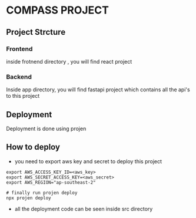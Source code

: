 # COMPASS PROJECT

## Project Strcture

### Frontend

inside frotnend directory , you will find react project

### Backend

Inside app directory, you will find fastapi project which contains all the api's to this project

## Deployment

Deployment is done using projen

## How to deploy

- you need to export aws key and secret to deploy this project

```
export AWS_ACCESS_KEY_ID=<aws_key>
export AWS_SECRET_ACCESS_KEY=<aws_secret>
export AWS_REGION="ap-southeast-2"

# finally run projen deploy
npx projen deploy
```

- all the deployment code can be seen inside src directory
